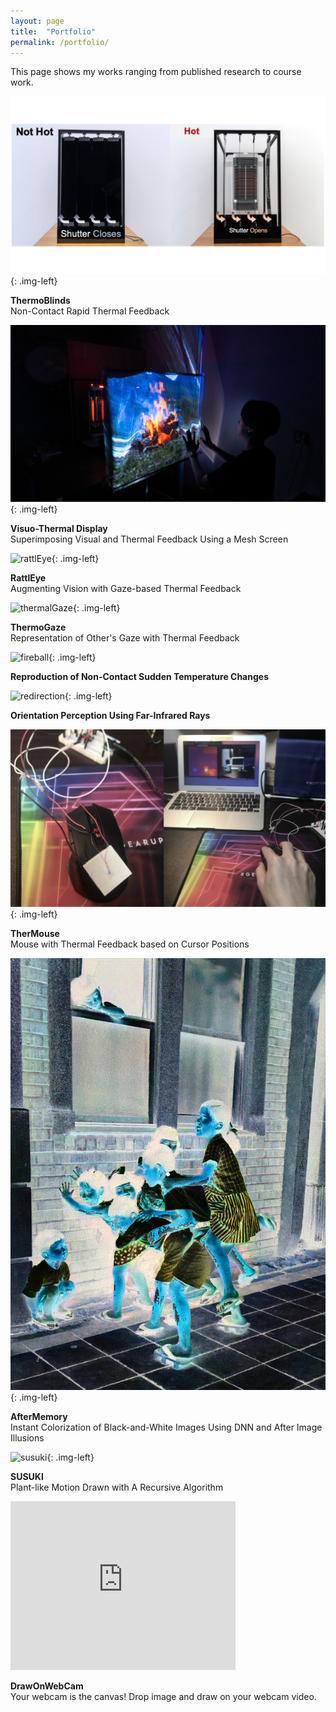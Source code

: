 ```yaml
---
layout: page
title:  "Portfolio"
permalink: /portfolio/
---
```


<link href="{{site.baseurl}}/assets/css/main.css" rel="stylesheet">
This page shows my works ranging from published research to course work.

![thermoBlinds](/assets/images/thermoBlinds.png){: .img-left}
  <div class="clearfix">
   <p><b>ThermoBlinds</b> <br>Non-Contact Rapid Thermal Feedback</p>
  </div>

![mesh1](/assets/images/mesh1.png){: .img-left}
  <div class="clearfix">
   <p><b>Visuo-Thermal Display</b> <br>Superimposing Visual and Thermal Feedback Using a Mesh Screen</p>
  </div>

![rattlEye](/assets/images/rattlEye.png){: .img-left}
  <div class="clearfix">
   <p><b>RattlEye</b> <br>Augmenting Vision with Gaze-based Thermal Feedback</p>
  </div>

![thermalGaze](/assets/images/thermalGaze.png){: .img-left}
  <div class="clearfix">
   <p><b>ThermoGaze</b> <br>Representation of Other's Gaze with Thermal Feedback</p>
  </div>

![fireball](/assets/images/fireball.png){: .img-left}
  <div class="clearfix">
   <p><b>Reproduction of Non-Contact Sudden Temperature Changes</b></p>
  </div>

![redirection](/assets/images/redirection.png){: .img-left}
  <div class="clearfix">
   <p><b>Orientation Perception Using Far-Infrared Rays</b></p>
  </div>

<p></p> 

![therMouse](/assets/images/therMouse.png){: .img-left}
  <div class="clearfix">
   <p><b>TherMouse</b> <br>Mouse with Thermal Feedback based on Cursor Positions</p>
  </div>

<p></p> 

![colorization](/assets/images/colorization.gif){: .img-left}
  <div class="clearfix">
   <p><b>AfterMemory</b> <br>Instant Colorization of Black-and-White Images Using DNN and After Image Illusions</p>
  </div>

<p></p>

![susuki](/assets/images/susuki.gif){: .img-left}
  <div class="clearfix">
   <p><b>SUSUKI</b> <br>Plant-like Motion Drawn with A Recursive Algorithm</p>
  </div>

<p></p>

 <p align="left" class="img-left">
  <iframe width="360" height="270" src="https://www.youtube.com/embed/VKDcPVnvKvc" title="YouTube video player" frameborder="0" allow="accelerometer; autoplay; clipboard-write; encrypted-media; gyroscope; picture-in-picture" allowfullscreen></iframe>
  </p>
  <div class="clearfix">
   <p><b>DrawOnWebCam</b> <br>Your webcam is the canvas! Drop image and draw on your webcam video.<br><br><br><br><br></p>
  </div>

<script src="{{site.baseurl}}/assets/js/main.js"></script>
